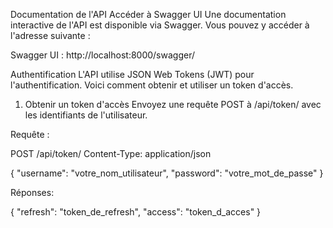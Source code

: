Documentation de l'API
Accéder à Swagger UI
Une documentation interactive de l'API est disponible via Swagger. Vous pouvez y accéder à l'adresse suivante :

Swagger UI : http://localhost:8000/swagger/

Authentification
L'API utilise JSON Web Tokens (JWT) pour l'authentification. Voici comment obtenir et utiliser un token d'accès.

1. Obtenir un token d'accès
Envoyez une requête POST à /api/token/ avec les identifiants de l'utilisateur.

Requête :

POST /api/token/
Content-Type: application/json

{
    "username": "votre_nom_utilisateur",
    "password": "votre_mot_de_passe"
}


Réponses:

{
    "refresh": "token_de_refresh",
    "access": "token_d_acces"
}
